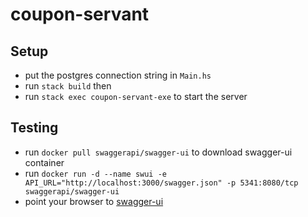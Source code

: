 # coupon-servant
## Setup
* put the postgres connection string in `Main.hs`
* run `stack build` then
* run `stack exec coupon-servant-exe` to start the server


## Testing
* run `docker pull swaggerapi/swagger-ui` to download swagger-ui container
* run `docker run -d --name swui -e API_URL="http://localhost:3000/swagger.json" -p 5341:8080/tcp swaggerapi/swagger-ui`
* point your browser to [swagger-ui](http://localhost:5341)